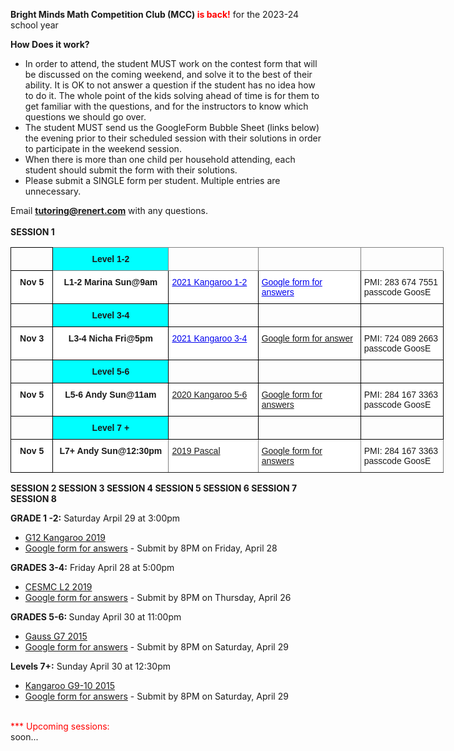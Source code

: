 <b>Bright Minds Math Competition Club (MCC) <font color="red">is back!</font></b> for the 2023-24 school year 

<b>How Does it work?</b> <br>
 *	In order to attend, the student MUST work on the contest form that will be discussed on the coming weekend, and solve it to the best of their ability. It is OK to not answer a question if the student has no idea how to do it. The whole point of the kids solving ahead of time is for them to get familiar with the questions, and for the instructors to know which questions we should go over.
 *	The student MUST send us the GoogleForm Bubble Sheet (links below) the evening prior to their scheduled session with their solutions in order to participate in the weekend session.
 *	When there is more than one child per household attending, each student should submit the form with their solutions.
 *	Please submit a SINGLE form per student. Multiple entries are unnecessary.

Email <b>tutoring@renert.com</b> with any questions.
<br><br>
<b>SESSION 1 </b>
<style type="text/css">
.tg  {border-collapse:collapse;border-spacing:0;}
.tg td{border-color:black;border-style:solid;border-width:1px;font-family:Arial, sans-serif;font-size:14px;
  overflow:hidden;padding:10px 5px;word-break:normal;}
.tg th{border-color:black;border-style:solid;border-width:1px;font-family:Arial, sans-serif;font-size:14px;
  font-weight:normal;overflow:hidden;padding:10px 5px;word-break:normal;}
.tg .tg-rfms{background-color:#0FF;border-color:#000000;font-weight:bold;text-align:center;vertical-align:bottom}
.tg .tg-fyfk{background-color:#FFF;border-color:inherit;font-weight:bold;text-align:center;vertical-align:top}
.tg .tg-0jzc{background-color:#FFF;border-color:#000000;font-weight:bold;text-align:center;vertical-align:top}
.tg .tg-15br{background-color:#ffffff;border-color:inherit;text-align:left;text-decoration:underline;vertical-align:top}
.tg .tg-ur7z{background-color:#ffffff;border-color:#000000;text-align:left;text-decoration:underline;vertical-align:top}
.tg .tg-73oq{border-color:#000000;text-align:left;vertical-align:top}
.tg .tg-4sn8{background-color:#0FF;border-color:inherit;font-weight:bold;text-align:center;vertical-align:bottom}
.tg .tg-0pky{border-color:inherit;text-align:left;vertical-align:top}
.tg .tg-y02l{border-color:inherit;color:#00E;text-align:left;text-decoration:underline;vertical-align:top}
.tg .tg-mums{background-color:#ffffff;border-color:#000000;font-weight:bold;text-align:center;vertical-align:top}
.tg .tg-4tno{background-color:#ffffff;border-color:#000000;color:#00E;text-align:left;text-decoration:underline;vertical-align:top}
.tg .tg-iks7{background-color:#ffffff;border-color:#000000;text-align:left;vertical-align:top}
.tg .tg-mqa1{border-color:#000000;font-weight:bold;text-align:center;vertical-align:top}
.tg .tg-c6of{background-color:#ffffff;border-color:inherit;text-align:left;vertical-align:top}
</style>
<table class="tg" style="undefined;table-layout: fixed; width: 693px">
<colgroup>
<col style="width: 67.333333px">
<col style="width: 185.333333px">
<col style="width: 143.333333px">
<col style="width: 164.333333px">
<col style="width: 132.333333px">
</colgroup>
<thead>
  <tr>
    <th class="tg-73oq"></th>
    <th class="tg-4sn8">Level 1-2</th>
    <th class="tg-0pky"></th>
    <th class="tg-y02l"></th>
    <th class="tg-0pky"></th>
  </tr>
</thead>
<tbody>
  <tr>
    <td class="tg-mums"><span style="font-weight:bold">Nov 5</span></td>
    <td class="tg-0jzc"><span style="font-weight:bold">L1-2 Marina Sun@9am</span></td>
    <td class="tg-4tno">2021 Kangaroo 1-2</td>
    <td class="tg-4tno">Google form for answers</td>
    <td class="tg-iks7">PMI: 283 674 7551<br>passcode GoosE</td>
  </tr>
  <tr>
    <td class="tg-mqa1"></td>
    <td class="tg-rfms">Level 3-4</td>
    <td class="tg-73oq"></td>
    <td class="tg-73oq"></td>
    <td class="tg-73oq"></td>
  </tr>
  <tr>
    <td class="tg-mums"><span style="font-weight:bold">Nov 3</span></td>
    <td class="tg-mums"><span style="font-weight:bold">L3-4 Nicha Fri@5pm</span></td>
    <td class="tg-4tno">2021 Kangaroo 3-4</td>
    <td class="tg-ur7z">Google form for answer</td>
    <td class="tg-iks7">PMI: 724 089 2663<br>passcode GoosE</td>
  </tr>
  <tr>
    <td class="tg-73oq"></td>
    <td class="tg-rfms">Level 5-6</td>
    <td class="tg-73oq"></td>
    <td class="tg-73oq"></td>
    <td class="tg-73oq"></td>
  </tr>
  <tr>
    <td class="tg-mums"><span style="font-weight:bold">Nov 5</span></td>
    <td class="tg-0jzc"><span style="font-weight:bold">L5-6 Andy Sun@11am</span></td>
    <td class="tg-ur7z">2020 Kangaroo 5-6</td>
    <td class="tg-ur7z">Google form for answers</td>
    <td class="tg-iks7">PMI: 284 167 3363<br>passcode GoosE</td>
  </tr>
  <tr>
    <td class="tg-73oq"></td>
    <td class="tg-rfms">Level 7 +</td>
    <td class="tg-73oq"></td>
    <td class="tg-73oq"></td>
    <td class="tg-73oq"></td>
  </tr>
  <tr>
    <td class="tg-mums"><span style="font-weight:bold">Nov 5</span></td>
    <td class="tg-fyfk"><span style="font-weight:bold">L7+ Andy Sun@12:30pm</span></td>
    <td class="tg-15br">2019 Pascal</td>
    <td class="tg-15br">Google form for answers</td>
    <td class="tg-c6of">PMI: 284 167 3363<br>passcode GoosE</td>
  </tr>
</tbody>
</table>

<b>SESSION 2 </b>
<b>SESSION 3 </b>
<b>SESSION 4 </b>
<b>SESSION 5 </b>
<b>SESSION 6 </b>
<b>SESSION 7 </b>
<b>SESSION 8 </b>


<b>GRADE 1 -2:</b>
Saturday Arpil 29 at 3:00pm
 * <a href="https://drive.google.com/file/d/1nl2I0PHIVX0KrANvw51n3v7js91Ya3m1/view?usp=share_link">G12 Kangaroo 2019</a> 
  * <a href="https://docs.google.com/forms/d/e/1FAIpQLSfTFCtMCogTEcF5VKFLaXSPtosAfDdsiXDUoxR-pEiz8GF88Q/viewform?usp=sf_link">Google form for answers</a> - Submit by 8PM on Friday, April 28

 <b>GRADES 3-4:</b> 
  Friday April 28 at 5:00pm
  * <a href="https://drive.google.com/file/d/1SXq1yW_gn1P4i9KD6hjQkBw-NK1saesx/view?usp=share_link">CESMC L2 2019</a> 
  * <a href="https://docs.google.com/forms/d/e/1FAIpQLSdL82IVoVX7st-BBasDNe2dSgaWc7GytFn6GO0-ceI5_PS4Kw/viewform?usp=sf_link">Google form for answers</a> - Submit by 8PM on Thursday, April 26 

<b>GRADES 5-6: </b>
  Sunday April 30 at 11:00pm
  * <a href="https://drive.google.com/file/d/1S6kN_hyu8vvoknQtgsku640H-lx8QZUU/view?usp=share_link"> Gauss G7 2015 </a> 
  * <a href="https://docs.google.com/forms/d/e/1FAIpQLSeMMmp9sBMLhS6R3gM515C3PCBnPcfFr1orHLX1dZPOqTSpjw/viewform?usp=sf_link">Google form for answers</a> - Submit by 8PM on Saturday, April 29
 
<b>Levels 7+:</b> 
  Sunday April 30 at 12:30pm 
  * <a href="https://drive.google.com/file/d/1umpTIfbf5AIqJtak56XLJEmnG25ggn9O/view?usp=share_link">Kangaroo G9-10 2015</a>
  * <a href="https://docs.google.com/forms/d/e/1FAIpQLSfbqAuJrchKAGXnkolCUJTaJddeNVIQtGniehBYSwxtn3JZXQ/viewform?usp=sf_link">Google form for answers</a> - Submit by 8PM on Saturday, April 29

<!--
<b>GRADES 1-2:</b>
Thursday Nov 3 at 6:30pm
 * <a href="">Kangaroo G12 2012</a> 
  * <a href="">Google form for answers</a> - Submit by 8PM on Wednesday, Nov 2

 <b>GRADES 3-4:</b> 
  Friday Nov 4 at 5:00pm
  * <a href="">Kangaroo G34 2013</a> 
  * <a href="">Google form for answers</a> - Submit by 8PM on Thursday, Nov 3 

<b>GRADES 5-6: </b>
  Sunday Nov 5 at 11:00am
  * <a href="">Kangaroo G56 2013</a> 
  * <a href="">Google form for answers</a> - Submit by 8PM on Saturday, Nov 4
 
<b>Levels 7+:</b> 
  Sunday Nov 5 at 12:30pm 
  * <a href="">Pascal 2011</a>
  * <a href="">Google form for answers</a> - Submit by 8PM on Saturday, Nov 4
-->

<br>
<font color="red">*** Upcoming sessions: <br></font>soon...

